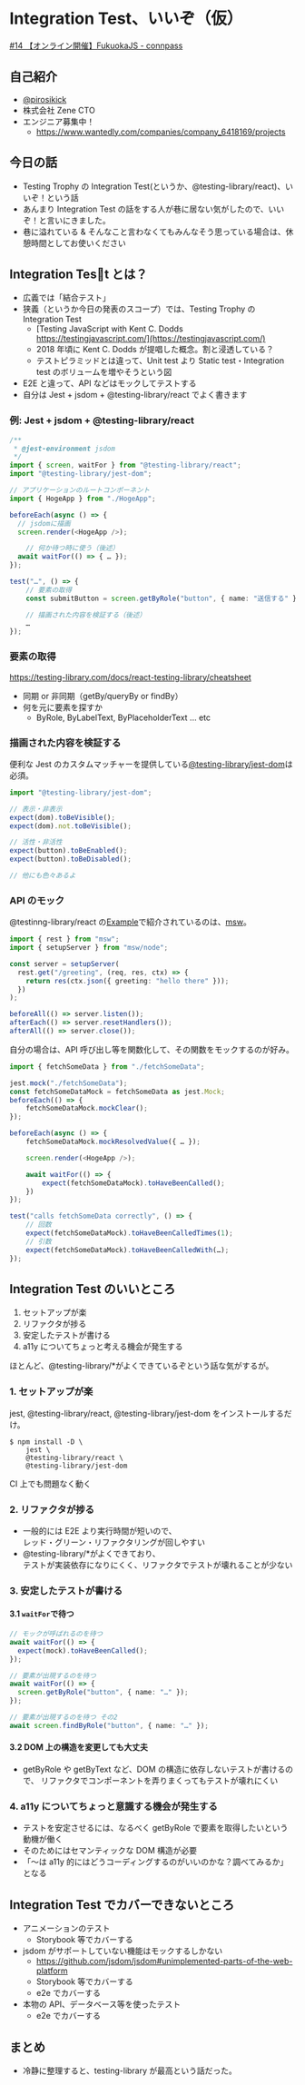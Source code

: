 # Integration Test、いいぞ（仮）

[#14 【オンライン開催】FukuokaJS - connpass](https://fukuokajs.connpass.com/event/225489/)

## 自己紹介

- [@pirosikick](https://twitter.com/pirosikick)
- 株式会社 Zene CTO
- エンジニア募集中！
  - https://www.wantedly.com/companies/company_6418169/projects

## 今日の話

- Testing Trophy の Integration Test(というか、@testing-library/react)、いいぞ！という話
- あんまり Integration Test の話をする人が巷に居ない気がしたので、いいぞ！と言いにきました。
- 巷に溢れている & そんなこと言わなくてもみんなそう思っている場合は、休憩時間としてお使いください

## Integration Test とは？

- 広義では「結合テスト」
- 狭義（というか今日の発表のスコープ）では、Testing Trophy の Integration Test
  - [Testing JavaScript with Kent C. Dodds https://testingjavascript.com/](https://testingjavascript.com/)
  - 2018 年頃に Kent C. Dodds が提唱した概念。割と浸透している？
  - テストピラミッドとは違って、Unit test より Static test・Integration test のボリュームを増やそうという図
- E2E と違って、API などはモックしてテストする
- 自分は Jest + jsdom + @testing-library/react でよく書きます

### 例: Jest + jsdom + @testing-library/react

```ts
/**
 * @jest-environment jsdom
 */
import { screen, waitFor } from "@testing-library/react";
import "@testing-library/jest-dom";

// アプリケーションのルートコンポーネント
import { HogeApp } from "./HogeApp";

beforeEach(async () => {
  // jsdomに描画
  screen.render(<HogeApp />);

	// 何か待つ時に使う（後述）
  await waitFor(() => { … });
});

test("…", () => {
	// 要素の取得
	const submitButton = screen.getByRole("button", { name: "送信する" });

	// 描画された内容を検証する（後述）
	…
});
```

### 要素の取得

https://testing-library.com/docs/react-testing-library/cheatsheet

- 同期 or 非同期（getBy/queryBy or findBy）
- 何を元に要素を探すか
  - ByRole, ByLabelText, ByPlaceholderText ... etc

### 描画された内容を検証する

便利な Jest のカスタムマッチャーを提供している[@testing-library/jest-dom](https://github.com/testing-library/jest-dom)は必須。

```ts
import "@testing-library/jest-dom";

// 表示・非表示
expect(dom).toBeVisible();
expect(dom).not.toBeVisible();

// 活性・非活性
expect(button).toBeEnabled();
expect(button).toBeDisabled();

// 他にも色々あるよ
```

### API のモック

@testinng-library/react の[Example](https://testing-library.com/docs/react-testing-library/example-intro)で紹介されているのは、[msw](https://www.npmjs.com/package/msw)。

```ts
import { rest } from "msw";
import { setupServer } from "msw/node";

const server = setupServer(
  rest.get("/greeting", (req, res, ctx) => {
    return res(ctx.json({ greeting: "hello there" }));
  })
);

beforeAll(() => server.listen());
afterEach(() => server.resetHandlers());
afterAll(() => server.close());
```

自分の場合は、API 呼び出し等を関数化して、その関数をモックするのが好み。

```ts
import { fetchSomeData } from "./fetchSomeData";

jest.mock("./fetchSomeData");
const fetchSomeDataMock = fetchSomeData as jest.Mock;
beforeEach(() => {
	fetchSomeDataMock.mockClear();
});

beforeEach(async () => {
	fetchSomeDataMock.mockResolvedValue({ … });

	screen.render(<HogeApp />);

	await waitFor(() => {
		expect(fetchSomeDataMock).toHaveBeenCalled();
	})
});

test("calls fetchSomeData correctly", () => {
	// 回数
	expect(fetchSomeDataMock).toHaveBeenCalledTimes(1);
	// 引数
	expect(fetchSomeDataMock).toHaveBeenCalledWith(…);
});
```

## Integration Test のいいところ

1. セットアップが楽
1. リファクタが捗る
1. 安定したテストが書ける
1. a11y についてちょっと考える機会が発生する

ほとんど、@testing-library/\*がよくできているぞという話な気がするが。

### 1. セットアップが楽

jest, @testing-library/react, @testing-library/jest-dom をインストールするだけ。

```console
$ npm install -D \
	jest \
	@testing-library/react \
	@testing-library/jest-dom
```

CI 上でも問題なく動く

### 2. リファクタが捗る

- 一般的には E2E より実行時間が短いので、<br/>
  レッド・グリーン・リファクタリングが回しやすい
- @testing-library/\*がよくできており、<br/>
  テストが実装依存になりにくく、リファクタでテストが壊れることが少ない

### 3. 安定したテストが書ける

#### 3.1 `waitFor`で待つ

```ts
// モックが呼ばれるのを待つ
await waitFor(() => {
  expect(mock).toHaveBeenCalled();
});

// 要素が出現するのを待つ
await waitFor(() => {
  screen.getByRole("button", { name: "…" });
});

// 要素が出現するのを待つ その2
await screen.findByRole("button", { name: "…" });
```

#### 3.2 DOM 上の構造を変更しても大丈夫

- getByRole や getByText など、DOM の構造に依存しないテストが書けるので、
  リファクタでコンポーネントを弄りまくってもテストが壊れにくい

### 4. a11y についてちょっと意識する機会が発生する

- テストを安定させるには、なるべく getByRole で要素を取得したいという動機が働く
- そのためにはセマンティックな DOM 構造が必要
- 「〜は a11y 的にはどうコーディングするのがいいのかな？調べてみるか」となる

## Integration Test でカバーできないところ

- アニメーションのテスト
  - Storybook 等でカバーする
- jsdom がサポートしていない機能はモックするしかない
  - https://github.com/jsdom/jsdom#unimplemented-parts-of-the-web-platform
  - Storybook 等でカバーする
  - e2e でカバーする
- 本物の API、データベース等を使ったテスト
  - e2e でカバーする

## まとめ

- 冷静に整理すると、testing-library が最高という話だった。
